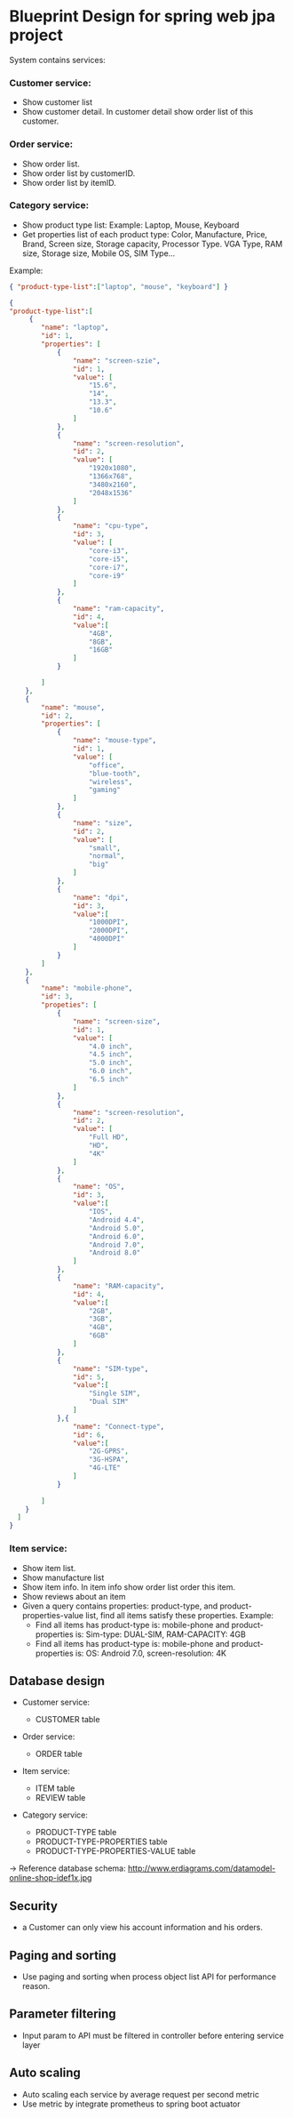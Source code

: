# Blueprint Design for spring web jpa project

System contains services:

### Customer service:
 
 - Show customer list
 - Show customer detail. In customer detail show order list of this customer.

### Order service:
 
 - Show order list.
 - Show order list by customerID.
 - Show order list by itemID.
  
### Category service:
 
 - Show product type list: Example: Laptop, Mouse, Keyboard
 - Get properties list of each product type: Color, Manufacture, Price, Brand, Screen size, Storage capacity, Processor Type. VGA Type, RAM size, Storage size, Mobile OS, SIM Type...
 
Example:    

```json
{ "product-type-list":["laptop", "mouse", "keyboard"] }
```

```json
{
"product-type-list":[
     {
        "name": "laptop",
        "id": 1,
        "properties": [
            {
                "name": "screen-szie",
                "id": 1,
                "value": [
                    "15.6",
                    "14",
                    "13.3",
                    "10.6"
                ]
            },
            {
                "name": "screen-resolution",
                "id": 2,
                "value": [
                    "1920x1080",
                    "1366x768",
                    "3480x2160",
                    "2048x1536"
                ]
            },
            {
                "name": "cpu-type",
                "id": 3,
                "value": [
                    "core-i3",
                    "core-i5",
                    "core-i7",
                    "core-i9"
                ]
            },
            {
                "name": "ram-capacity",
                "id": 4,
                "value":[
                    "4GB",
                    "8GB",
                    "16GB"
                ]
            }

        ]
    },   
    {
        "name": "mouse",
        "id": 2,
        "properties": [
            {
                "name": "mouse-type",
                "id": 1,
                "value": [
                    "office",
                    "blue-tooth",
                    "wireless",
                    "gaming"
                ]
            },
            {
                "name": "size",
                "id": 2,
                "value": [
                    "small",
                    "normal",
                    "big"
                ]
            },
            {
                "name": "dpi",
                "id": 3,
                "value":[
                    "1000DPI",
                    "2000DPI",
                    "4000DPI"
                ]
            }
        ]
    },
    {
        "name": "mobile-phone",
        "id": 3,
        "propeties": [
            {
                "name": "screen-size",
                "id": 1,
                "value": [
                    "4.0 inch",
                    "4.5 inch",
                    "5.0 inch",
                    "6.0 inch",
                    "6.5 inch"
                ]
            },
            {
                "name": "screen-resolution",
                "id": 2,
                "value": [
                    "Full HD",
                    "HD",
                    "4K"
                ]
            },
            {
                "name": "OS",
                "id": 3,
                "value":[
                    "IOS",
                    "Android 4.4",
                    "Android 5.0",
                    "Android 6.0",
                    "Android 7.0",
                    "Android 8.0"
                ]
            },
            {
                "name": "RAM-capacity",
                "id": 4,
                "value":[
                    "2GB",
                    "3GB",
                    "4GB",
                    "6GB"
                ]
            },
            {
                "name": "SIM-type",
                "id": 5,
                "value":[
                    "Single SIM",
                    "Dual SIM"
                ]
            },{
                "name": "Connect-type",
                "id": 6,
                "value":[
                    "2G-GPRS",
                    "3G-HSPA",
                    "4G-LTE"
                ]
            }
    
        ]
    }  
  ]
}
```

### Item service:
 
- Show item list.
- Show manufacture list
- Show item info. In item info show order list order this item.
- Show reviews about an item
- Given a query contains properties: product-type, and product-properties-value list, find all items satisfy these properties. Example:
  - Find all items has product-type is: mobile-phone and product-properties is: Sim-type: DUAL-SIM, RAM-CAPACITY: 4GB
  - Find all items has product-type is: mobile-phone and product-properties is: OS: Android 7.0, screen-resolution: 4K

## Database design

- Customer service:
  - CUSTOMER table

- Order service:
  - ORDER table

- Item service:
  - ITEM table
  - REVIEW table

- Category service: 
  - PRODUCT-TYPE table
  - PRODUCT-TYPE-PROPERTIES table 
  - PRODUCT-TYPE-PROPERTIES-VALUE table
  
-> Reference database schema: http://www.erdiagrams.com/datamodel-online-shop-idef1x.jpg

## Security

- a Customer can only view his account information and his orders.

## Paging and sorting

- Use paging and sorting when process object list API for performance reason.


## Parameter filtering

- Input param to API must be filtered in controller before entering service layer

## Auto scaling

- Auto scaling each service by average request per second metric
- Use metric by integrate prometheus to spring boot actuator
